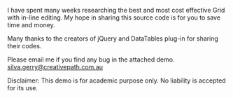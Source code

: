 I have spent many weeks researching the best and most cost effective Grid with in-line editing. My hope in sharing this source code is for you to save time and money.

Many thanks to the creators of jQuery and DataTables plug-in for sharing their codes.

Please email me if you find any bug in the attached demo.
silva.gerry@creativepath.com.au

Disclaimer: This demo is for academic purpose only.
No liability is accepted for its use.